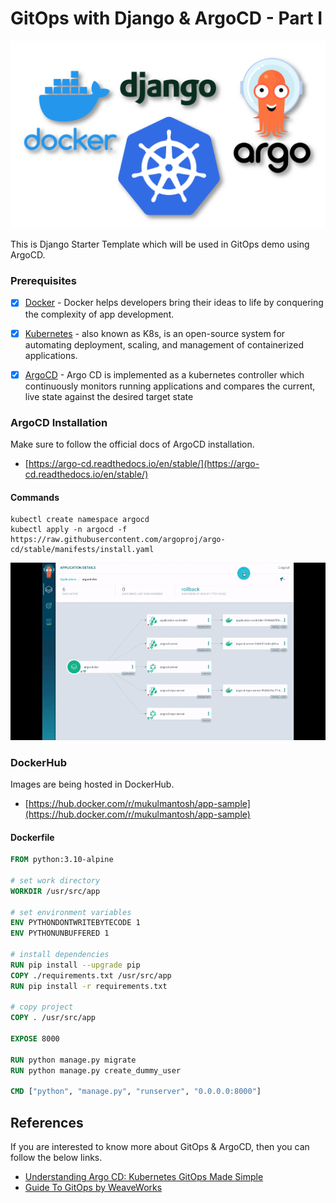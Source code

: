 # GitOps with Django & ArgoCD - Part I

![stack](./images/cover.png)


This is Django Starter Template which will be used in GitOps demo using ArgoCD.


### Prerequisites

- [x] [Docker](https://www.docker.com/) - Docker helps developers bring their ideas to life by conquering the complexity of app development.


- [x] [Kubernetes](https://kubernetes.io/) - also known as K8s, is an 
 open-source system for automating deployment, scaling, and management of containerized applications.


- [x] [ArgoCD](https://argo-cd.readthedocs.io/en/stable/) - Argo CD is implemented as a kubernetes controller which continuously monitors running applications and compares the current, live state against the desired target state


### ArgoCD Installation

Make sure to follow the official docs of ArgoCD installation.

- [https://argo-cd.readthedocs.io/en/stable/](https://argo-cd.readthedocs.io/en/stable/)

#### Commands

```
kubectl create namespace argocd
kubectl apply -n argocd -f https://raw.githubusercontent.com/argoproj/argo-cd/stable/manifests/install.yaml
```
![argo_ui](./images/argocd-ui.gif)


### DockerHub

Images are being hosted in DockerHub. 
 - [https://hub.docker.com/r/mukulmantosh/app-sample](https://hub.docker.com/r/mukulmantosh/app-sample)

#### Dockerfile

```dockerfile
FROM python:3.10-alpine

# set work directory
WORKDIR /usr/src/app

# set environment variables
ENV PYTHONDONTWRITEBYTECODE 1
ENV PYTHONUNBUFFERED 1

# install dependencies
RUN pip install --upgrade pip
COPY ./requirements.txt /usr/src/app
RUN pip install -r requirements.txt

# copy project
COPY . /usr/src/app

EXPOSE 8000

RUN python manage.py migrate
RUN python manage.py create_dummy_user

CMD ["python", "manage.py", "runserver", "0.0.0.0:8000"]
```


## References

If you are interested to know more about GitOps & ArgoCD, then you can follow the below links.

- [Understanding Argo CD: Kubernetes GitOps Made Simple](https://codefresh.io/learn/argo-cd/)
- [Guide To GitOps by WeaveWorks](https://www.weave.works/technologies/gitops/) 